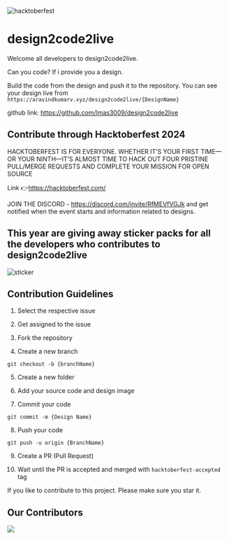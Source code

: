 ![hacktoberfest](image.png)

# design2code2live


Welcome all developers to design2code2live.

Can you code? If i provide you a design.

Build the code from the design and push it to the repository. You can see your design live from 
`https://aravindkumarv.xyz/design2code2live/{DesignName}`

github link: https://github.com/lmas3009/design2code2live

## Contribute through Hacktoberfest 2024
HACKTOBERFEST IS FOR EVERYONE. WHETHER IT’S YOUR FIRST TIME—OR YOUR NINTH—IT’S ALMOST TIME TO HACK OUT FOUR PRISTINE PULL/MERGE REQUESTS AND COMPLETE YOUR MISSION FOR OPEN SOURCE  

Link 👉https://hacktoberfest.com/


JOIN THE DISCORD - https://discord.com/invite/RfMEVfVGJk and get notified when the event starts and information related to designs.


## This year are giving away sticker packs for all the developers who contributes to design2code2live
![sticker](https://github.com/user-attachments/assets/7a075fe6-5988-484d-91ee-64bc806cc295)



## Contribution Guidelines

1. Select the respective issue

2. Get assigned to the issue

3. Fork the repository

4. Create a new branch
```
git checkout -b {branchName}
```

5. Create a new folder

6. Add your source code and design image

7. Commit your code
```
git commit -m {Design Name}
```

8. Push your code
```
git push -u origin {BranchName}
```

9. Create a PR (Pull Request)

10. Wait until the PR is accepted and merged with `hacktoberfest-accepted` tag

If you like to contribute to this project. Please make sure you star it.

## Our Contributors
<a href="https://github.com/lmas3009/design2code2live/graphs/contributors">
  <img src="https://contrib.rocks/image?repo=lmas3009/design2code2live&max=1000" />
</a>



